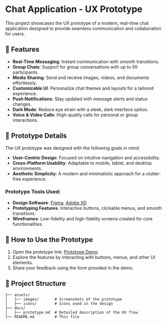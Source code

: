 # Chat Application - UX Prototype

This project showcases the UX prototype of a modern, real-time chat application designed to provide seamless communication and collaboration for users.

## 🌟 Features
- **Real-Time Messaging**: Instant communication with smooth transitions.
- **Group Chats**: Support for group conversations with up to 50 participants.
- **Media Sharing**: Send and receive images, videos, and documents effortlessly.
- **Customizable UI**: Personalize chat themes and layouts for a tailored experience.
- **Push Notifications**: Stay updated with message alerts and status changes.
- **Dark Mode**: Reduce eye strain with a sleek, dark interface option.
- **Voice & Video Calls**: High-quality calls for personal or group interactions.

## 🎨 Prototype Details
The UX prototype was designed with the following goals in mind:
- **User-Centric Design**: Focused on intuitive navigation and accessibility.
- **Cross-Platform Usability**: Adaptable to mobile, tablet, and desktop environments.
- **Aesthetic Simplicity**: A modern and minimalistic approach for a clutter-free experience.

### Prototype Tools Used:
- **Design Software**: [Figma](https://figma.com), [Adobe XD](https://adobe.com/products/xd.html)
- **Prototyping Features**: Interactive buttons, clickable menus, and smooth transitions.
- **Wireframes**: Low-fidelity and high-fidelity screens created for core functionalities.

## 🚀 How to Use the Prototype
1. Open the prototype link: [Prototype Demo](#)
2. Explore the features by interacting with buttons, menus, and other UI elements.
3. Share your feedback using the form provided in the demo.

## 📁 Project Structure
```plaintext
├── assets/
│   ├── images/       # Screenshots of the prototype
│   ├── icons/        # Icons used in the design
├── docs/
│   ├── prototype.md  # Detailed description of the UX flow
├── README.md         # This file
